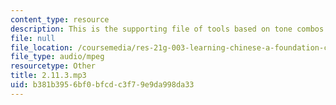 ```yaml
---
content_type: resource
description: This is the supporting file of tools based on tone combos.
file: null
file_location: /coursemedia/res-21g-003-learning-chinese-a-foundation-course-in-mandarin-spring-2011/b381b3956bf0bfcdc3f79e9da998da33_2.11.3.mp3
file_type: audio/mpeg
resourcetype: Other
title: 2.11.3.mp3
uid: b381b395-6bf0-bfcd-c3f7-9e9da998da33
---
```

